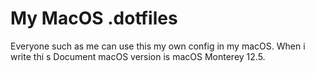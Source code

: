 # My MacOS .dotfiles

Everyone such as me can use this my own config in my macOS. When i write thi
s Document macOS version is macOS Monterey 12.5.

